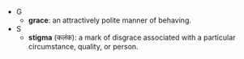 - G
    - **grace**: an attractively polite manner of behaving.
- S 
    - **stigma** (कलंक): a mark of disgrace associated with a particular circumstance, quality, or person.
